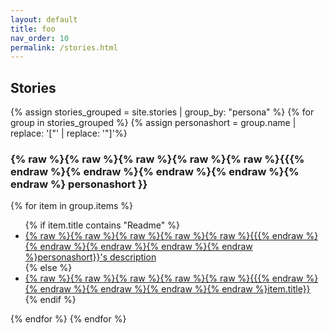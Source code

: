 ```yaml
---
layout: default
title: foo
nav_order: 10
permalink: /stories.html
---
```


<div class="well">
<h2>Stories</h2>
{% assign stories_grouped = site.stories | group_by: "persona" %} 
{% for group in stories_grouped %}
{% assign personashort = group.name | replace: '["' | replace: '"]'%}
<h3>{% raw %}{% raw %}{% raw %}{% raw %}{% raw %}{{{% endraw %}{% endraw %}{% endraw %}{% endraw %}{% endraw %} personashort }}</h3>
{% for item in group.items %}
<ul>
{% if item.title contains "Readme" %}
<li><a href="{% raw %}{% raw %}{% raw %}{% raw %}{% raw %}{{{% endraw %}{% endraw %}{% endraw %}{% endraw %}{% endraw %}item.url | absolute_url}}">{% raw %}{% raw %}{% raw %}{% raw %}{% raw %}{{{% endraw %}{% endraw %}{% endraw %}{% endraw %}{% endraw %}personashort}}'s description</a></li>
{% else %}
<li><a href="{% raw %}{% raw %}{% raw %}{% raw %}{% raw %}{{{% endraw %}{% endraw %}{% endraw %}{% endraw %}{% endraw %}item.url | absolute_url}}">{% raw %}{% raw %}{% raw %}{% raw %}{% raw %}{{{% endraw %}{% endraw %}{% endraw %}{% endraw %}{% endraw %}item.title}}</a></li>
{% endif %}
</ul>
{% endfor %}
{% endfor %}
</div>
